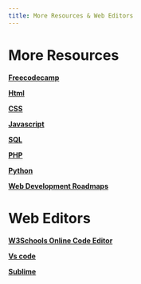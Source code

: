 ```yaml
---
title: More Resources & Web Editors 
---
```


# More Resources

**[Freecodecamp](https://www.freecodecamp.org/ )**

**[Html](https://www.w3schools.com/html/default.asp)**

**[CSS](https://www.w3schools.com/css/default.asp)**

**[Javascript](https://www.w3schools.com/js/default.asp)**

**[SQL](https://www.w3schools.com/sql/default.asp)**

**[PHP](https://www.w3schools.com/php/default.asp)**

**[Python](https://www.w3schools.com/python/default.asp)**

**[Web Development Roadmaps](https://www.w3schools.com/whatis/default.asp)**

# Web Editors

**[W3Schools Online Code Editor](https://www.w3schools.com/tryit/default.asp)**

**[Vs code](https://code.visualstudio.com/download)**

**[Sublime](https://www.sublimetext.com/3)**
